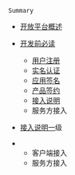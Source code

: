 ```
Summary
```

* [开放平台概述](README.md)
* [开发前必读](chapter1.md)
  * [用户注册](yonghuzhuce.md)
  * [实名认证](实名认证.md)
  * [应用签名](应用签名.md)
  * [产品签约](产品签约.md)
  * [接入说明](jierushuoming.md)
  * 服务方接入
* [接入说明一](接入说明一级.md)级

* * 客户端接入
  * 服务方接入 



